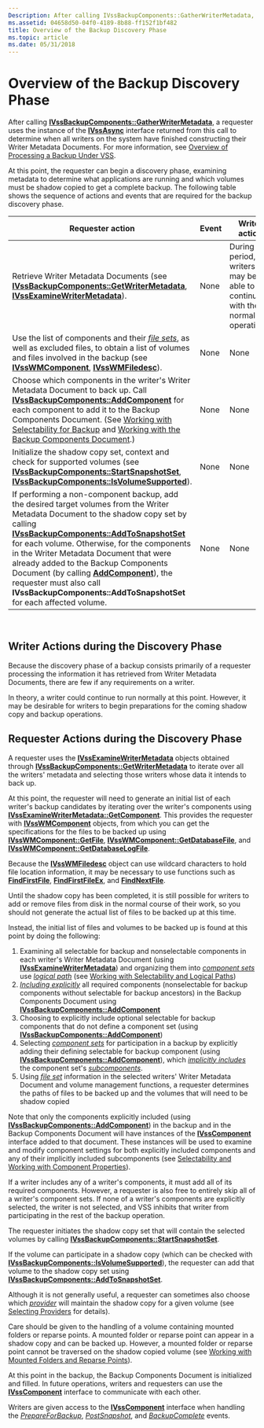 ```yaml
---
Description: After calling IVssBackupComponents::GatherWriterMetadata, a requester uses the instance of the IVssAsync interface returned from this call to determine when all writers on the system have finished constructing their Writer Metadata Documents.
ms.assetid: 04658d50-04f0-4189-8b88-ff152f1bf482
title: Overview of the Backup Discovery Phase
ms.topic: article
ms.date: 05/31/2018
---
```


# Overview of the Backup Discovery Phase

After calling [**IVssBackupComponents::GatherWriterMetadata**](/windows/desktop/api/VsBackup/nf-vsbackup-ivssbackupcomponents-gatherwritermetadata), a requester uses the instance of the [**IVssAsync**](/windows/desktop/api/Vss/nn-vss-ivssasync) interface returned from this call to determine when all writers on the system have finished constructing their Writer Metadata Documents. For more information, see [Overview of Processing a Backup Under VSS](overview-of-processing-a-backup-under-vss.md).

At this point, the requester can begin a discovery phase, examining metadata to determine what applications are running and which volumes must be shadow copied to get a complete backup. The following table shows the sequence of actions and events that are required for the backup discovery phase.



| Requester action                                                                                                                                                                                                                                                                                                                                                                                                                                                                                                                                    | Event | Writer action                                                                     |
|-----------------------------------------------------------------------------------------------------------------------------------------------------------------------------------------------------------------------------------------------------------------------------------------------------------------------------------------------------------------------------------------------------------------------------------------------------------------------------------------------------------------------------------------------------|-------|-----------------------------------------------------------------------------------|
| Retrieve Writer Metadata Documents (see [**IVssBackupComponents::GetWriterMetadata**](/windows/desktop/api/VsBackup/nf-vsbackup-ivssbackupcomponents-getwritermetadata), [**IVssExamineWriterMetadata**](/windows/desktop/api/VsBackup/nl-vsbackup-ivssexaminewritermetadata)).                                                                                                                                                                                                                                                                                                                                                 | None  | During this period, writers may be able to continue with their normal operations. |
| Use the list of components and their [*file sets*](vssgloss-f.md), as well as excluded files, to obtain a list of volumes and files involved in the backup (see [**IVssWMComponent**](/windows/desktop/api/VsBackup/nl-vsbackup-ivsswmcomponent), [**IVssWMFiledesc**](/windows/desktop/api/VsWriter/nl-vswriter-ivsswmfiledesc)).                                                                                                                                                                                                                                                                      | None  | None                                                                              |
| Choose which components in the writer's Writer Metadata Document to back up. Call [**IVssBackupComponents::AddComponent**](/windows/desktop/api/VsBackup/nf-vsbackup-ivssbackupcomponents-addcomponent) for each component to add it to the Backup Components Document. (See [Working with Selectability for Backup](working-with-selectability-for-backup.md) and [Working with the Backup Components Document](working-with-the-backup-components-document.md).)                                                                                                                      | None  | None                                                                              |
| Initialize the shadow copy set, context and check for supported volumes (see [**IVssBackupComponents::StartSnapshotSet**](/windows/desktop/api/VsBackup/nf-vsbackup-ivssbackupcomponents-startsnapshotset), [**IVssBackupComponents::IsVolumeSupported**](/windows/desktop/api/VsBackup/nf-vsbackup-ivssbackupcomponents-isvolumesupported)).                                                                                                                                                                                                                                                                                   | None  | None                                                                              |
| If performing a non-component backup, add the desired target volumes from the Writer Metadata Document to the shadow copy set by calling [**IVssBackupComponents::AddToSnapshotSet**](/windows/desktop/api/VsBackup/nf-vsbackup-ivssbackupcomponents-addtosnapshotset) for each volume. Otherwise, for the components in the Writer Metadata Document that were already added to the Backup Components Document (by calling [**AddComponent**](/windows/desktop/api/VsBackup/nf-vsbackup-ivssbackupcomponents-addcomponent)), the requester must also call **IVssBackupComponents::AddToSnapshotSet** for each affected volume. | None  | None                                                                              |



 

## Writer Actions during the Discovery Phase

Because the discovery phase of a backup consists primarily of a requester processing the information it has retrieved from Writer Metadata Documents, there are few if any requirements on a writer.

In theory, a writer could continue to run normally at this point. However, it may be desirable for writers to begin preparations for the coming shadow copy and backup operations.

## Requester Actions during the Discovery Phase

A requester uses the [**IVssExamineWriterMetadata**](/windows/desktop/api/VsBackup/nl-vsbackup-ivssexaminewritermetadata) objects obtained through [**IVssBackupComponents::GetWriterMetadata**](/windows/desktop/api/VsBackup/nf-vsbackup-ivssbackupcomponents-getwritermetadata) to iterate over all the writers' metadata and selecting those writers whose data it intends to back up.

At this point, the requester will need to generate an initial list of each writer's backup candidates by iterating over the writer's components using [**IVssExamineWriterMetadata::GetComponent**](/windows/desktop/api/VsBackup/nf-vsbackup-ivssexaminewritermetadata-getcomponent). This provides the requester with [**IVssWMComponent**](/windows/desktop/api/VsBackup/nl-vsbackup-ivsswmcomponent) objects, from which you can get the specifications for the files to be backed up using [**IVssWMComponent::GetFile**](/windows/desktop/api/VsBackup/nf-vsbackup-ivsswmcomponent-getfile), [**IVssWMComponent::GetDatabaseFile**](/windows/desktop/api/VsBackup/nf-vsbackup-ivsswmcomponent-getdatabasefile), and [**IVssWMComponent::GetDatabaseLogFile**](/windows/desktop/api/VsBackup/nf-vsbackup-ivsswmcomponent-getdatabaselogfile).

Because the [**IVssWMFiledesc**](/windows/desktop/api/VsWriter/nl-vswriter-ivsswmfiledesc) object can use wildcard characters to hold file location information, it may be necessary to use functions such as [**FindFirstFile**](https://msdn.microsoft.com/library/Aa364418(v=VS.85).aspx), [**FindFirstFileEx**](https://msdn.microsoft.com/library/Aa364419(v=VS.85).aspx), and [**FindNextFile**](https://msdn.microsoft.com/library/Aa364428(v=VS.85).aspx).

Until the shadow copy has been completed, it is still possible for writers to add or remove files from disk in the normal course of their work, so you should not generate the actual list of files to be backed up at this time.

Instead, the initial list of files and volumes to be backed up is found at this point by doing the following:

1.  Examining all selectable for backup and nonselectable components in each writer's Writer Metadata Document (using [**IVssExamineWriterMetadata**](/windows/desktop/api/VsBackup/nl-vsbackup-ivssexaminewritermetadata)) and organizing them into [*component sets*](vssgloss-c.md) use [*logical path*](vssgloss-l.md) (see [Working with Selectability and Logical Paths](working-with-selectability-and-logical-paths.md))
2.  [*Including explicitly*](vssgloss-e.md) all required components (nonselectable for backup components without selectable for backup ancestors) in the Backup Components Document using [**IVssBackupComponents::AddComponent**](/windows/desktop/api/VsBackup/nf-vsbackup-ivssbackupcomponents-addcomponent)
3.  Choosing to explicitly include optional selectable for backup components that do not define a component set (using [**IVssBackupComponents::AddComponent**](/windows/desktop/api/VsBackup/nf-vsbackup-ivssbackupcomponents-addcomponent))
4.  Selecting [*component sets*](vssgloss-c.md) for participation in a backup by explicitly adding their defining selectable for backup component (using [**IVssBackupComponents::AddComponent**](/windows/desktop/api/VsBackup/nf-vsbackup-ivssbackupcomponents-addcomponent)), which [*implicitly includes*](vssgloss-i.md) the component set's [*subcomponents*](vssgloss-s.md).
5.  Using [*file set*](vssgloss-f.md) information in the selected writers' Writer Metadata Document and volume management functions, a requester determines the paths of files to be backed up and the volumes that will need to be shadow copied

Note that only the components explicitly included (using [**IVssBackupComponents::AddComponent**](/windows/desktop/api/VsBackup/nf-vsbackup-ivssbackupcomponents-addcomponent)) in the backup and in the Backup Components Document will have instances of the [**IVssComponent**](/windows/desktop/api/VsWriter/nl-vswriter-ivsscomponent) interface added to that document. These instances will be used to examine and modify component settings for both explicitly included components and any of their implicitly included subcomponents (see [Selectability and Working with Component Properties](selectability-and-working-with-component-properties.md)).

If a writer includes any of a writer's components, it must add all of its required components. However, a requester is also free to entirely skip all of a writer's component sets. If none of a writer's components are explicitly selected, the writer is not selected, and VSS inhibits that writer from participating in the rest of the backup operation.

The requester initiates the shadow copy set that will contain the selected volumes by calling [**IVssBackupComponents::StartSnapshotSet**](/windows/desktop/api/VsBackup/nf-vsbackup-ivssbackupcomponents-startsnapshotset).

If the volume can participate in a shadow copy (which can be checked with [**IVssBackupComponents::IsVolumeSupported**](/windows/desktop/api/VsBackup/nf-vsbackup-ivssbackupcomponents-isvolumesupported)), the requester can add that volume to the shadow copy set using [**IVssBackupComponents::AddToSnapshotSet**](/windows/desktop/api/VsBackup/nf-vsbackup-ivssbackupcomponents-addtosnapshotset).

Although it is not generally useful, a requester can sometimes also choose which [*provider*](vssgloss-p.md) will maintain the shadow copy for a given volume (see [Selecting Providers](selecting-providers.md) for details).

Care should be given to the handling of a volume containing mounted folders or reparse points. A mounted folder or reparse point can appear in a shadow copy and can be backed up. However, a mounted folder or reparse point cannot be traversed on the shadow copied volume (see [Working with Mounted Folders and Reparse Points](working-with-reparse-and-mount-points.md)).

At this point in the backup, the Backup Components Document is initialized and filled. In future operations, writers and requesters can use the [**IVssComponent**](/windows/desktop/api/VsWriter/nl-vswriter-ivsscomponent) interface to communicate with each other.

Writers are given access to the [**IVssComponent**](/windows/desktop/api/VsWriter/nl-vswriter-ivsscomponent) interface when handling the [*PrepareForBackup*](vssgloss-p.md), [*PostSnapshot*](vssgloss-p.md), and [*BackupComplete*](vssgloss-b.md) events.

 

 



